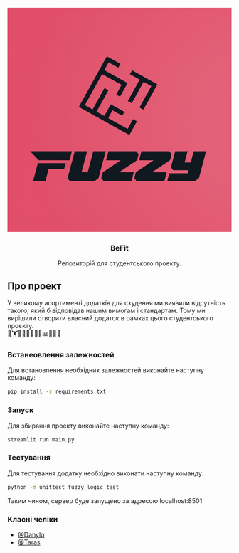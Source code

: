 <br />
<div align="center">
 <img src="images/fuzzy.png" alt="Logo">
   <h3 align="center">BeFit</h3>
  <p align="center">
    Репозиторій для студентського проекту.
  </p>
</div>

## Про проект

У великому асортименті додатків для схудення ми виявили відсутність такого, який б відповідав нашим вимогам і стандартам. Тому ми вирішили створити власний додаток в рамках цього студентського проєкту. <br> 🥗🏋️🥤🍏🥦🏃‍♂️🧘📊💪🤸‍♀️

### Встанеовлення залежностей

Для встановлення необхідних залежностей виконайте наступну команду:

```bash
pip install -r requirements.txt
```

### Запуск

Для збирання проекту виконайте наступну команду:

```bash
streamlit run main.py
```

### Тестування

Для тестування додатку необхідно виконати наступну команду:

```bash
python -m unittest fuzzy_logic_test
```

Таким чином, сервер буде запущено за адресою localhost:8501

### Класні челіки

- [@Danylo](https://github.com/danyaobertan)
- [@Taras](https://github.com/Gavair)
